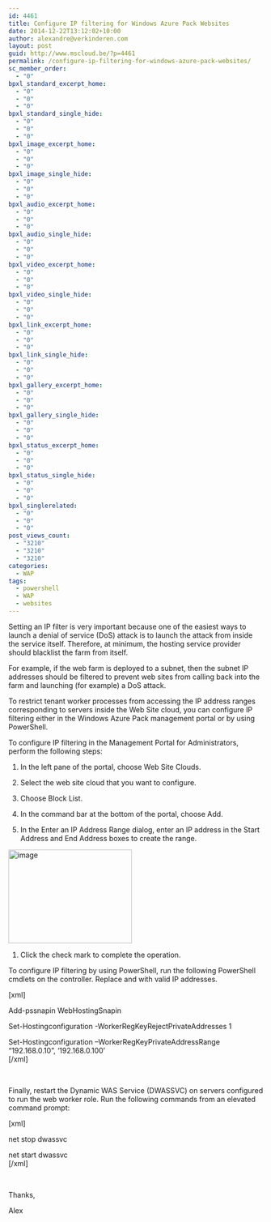 ```yaml
---
id: 4461
title: Configure IP filtering for Windows Azure Pack Websites
date: 2014-12-22T13:12:02+10:00
author: alexandre@verkinderen.com
layout: post
guid: http://www.mscloud.be/?p=4461
permalink: /configure-ip-filtering-for-windows-azure-pack-websites/
sc_member_order:
  - "0"
bpxl_standard_excerpt_home:
  - "0"
  - "0"
  - "0"
bpxl_standard_single_hide:
  - "0"
  - "0"
  - "0"
bpxl_image_excerpt_home:
  - "0"
  - "0"
  - "0"
bpxl_image_single_hide:
  - "0"
  - "0"
  - "0"
bpxl_audio_excerpt_home:
  - "0"
  - "0"
  - "0"
bpxl_audio_single_hide:
  - "0"
  - "0"
  - "0"
bpxl_video_excerpt_home:
  - "0"
  - "0"
  - "0"
bpxl_video_single_hide:
  - "0"
  - "0"
  - "0"
bpxl_link_excerpt_home:
  - "0"
  - "0"
  - "0"
bpxl_link_single_hide:
  - "0"
  - "0"
  - "0"
bpxl_gallery_excerpt_home:
  - "0"
  - "0"
  - "0"
bpxl_gallery_single_hide:
  - "0"
  - "0"
  - "0"
bpxl_status_excerpt_home:
  - "0"
  - "0"
  - "0"
bpxl_status_single_hide:
  - "0"
  - "0"
  - "0"
bpxl_singlerelated:
  - "0"
  - "0"
  - "0"
post_views_count:
  - "3210"
  - "3210"
  - "3210"
categories:
  - WAP
tags:
  - powershell
  - WAP
  - websites
---
```

Setting an IP filter is very important because one of the easiest ways to launch a denial of service (DoS) attack is to launch the attack from inside the service itself. Therefore, at minimum, the hosting service provider should blacklist the farm from itself.

For example, if the web farm is deployed to a subnet, then the subnet IP addresses should be filtered to prevent web sites from calling back into the farm and launching (for example) a DoS attack.

To restrict tenant worker processes from accessing the IP address ranges corresponding to servers inside the Web Site cloud, you can configure IP filtering either in the Windows Azure Pack management portal or by using PowerShell.

To configure IP filtering in the Management Portal for Administrators, perform the following steps:

  1. In the left pane of the portal, choose Web Site Clouds.</p> 
  2. Select the web site cloud that you want to configure.

  3. Choose Block List.

  4. In the command bar at the bottom of the portal, choose Add.

  5. In the Enter an IP Address Range dialog, enter an IP address in the Start Address and End Address boxes to create the range.

[<img style="background-image: none; padding-top: 0px; padding-left: 0px; margin: 0px; display: inline; padding-right: 0px; border: 0px;" title="image" src="http://mscloudstorage.blob.core.windows.net/mscloudstorage/2014/12/image_thumb1.png" alt="image" width="244" height="185" border="0" />](http://mscloudstorage.blob.core.windows.net/mscloudstorage/2014/12/image1.png)

  1. Click the check mark to complete the operation.

To configure IP filtering by using PowerShell, run the following PowerShell cmdlets on the controller. Replace <start-of-ip-blacklist-range> and <end-of-ip-blacklist-range> with valid IP addresses.

[xml]

Add-pssnapin WebHostingSnapin

Set-Hostingconfiguration -WorkerRegKeyRejectPrivateAddresses 1

Set-Hostingconfiguration –WorkerRegKeyPrivateAddressRange “192.168.0.10”, ‘192.168.0.100’  
[/xml]

&nbsp;

Finally, restart the Dynamic WAS Service (DWASSVC) on servers configured to run the web worker role. Run the following commands from an elevated command prompt:

[xml]

net stop dwassvc

net start dwassvc  
[/xml]

&nbsp;

Thanks,

Alex